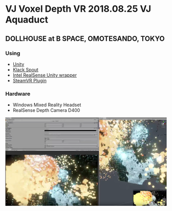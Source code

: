 # VJ Voxel Depth VR 2018.08.25 VJ Aquaduct

## DOLLHOUSE at B SPACE, OMOTESANDO, TOKYO

### Using

- [Unity](https://unity3d.com/)
- [Klack Spout](https://github.com/keijiro/KlakSpout)
- [Intel RealSense Unity wrapper](https://github.com/IntelRealSense/librealsense/tree/master/wrappers/unity)
- [SteamVR Plugin](https://assetstore.unity.com/packages/templates/systems/steamvr-plugin-32647)

### Hardware

- Windows Mixed Reality Headset
- RealSense Depth Camera D400

[![unity](img.png)](https://youtu.be/xK5EUCNjD8M)
